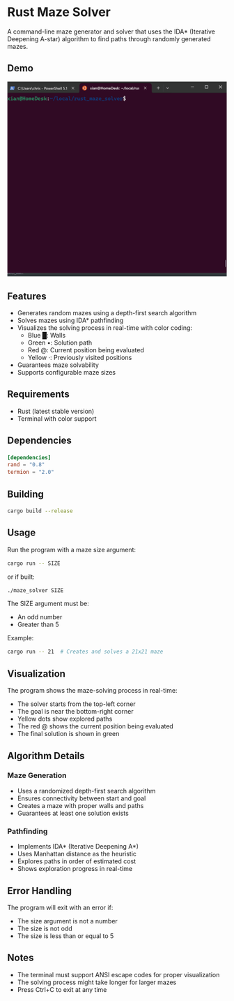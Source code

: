 # Rust Maze Solver

A command-line maze generator and solver that uses the IDA* (Iterative Deepening A-star) algorithm to find paths through randomly generated mazes.

## Demo

![MazeDemo](/resources/RustMaze.gif)

## Features

- Generates random mazes using a depth-first search algorithm
- Solves mazes using IDA* pathfinding
- Visualizes the solving process in real-time with color coding:
  - Blue █: Walls
  - Green •: Solution path
  - Red @: Current position being evaluated
  - Yellow ·: Previously visited positions
- Guarantees maze solvability
- Supports configurable maze sizes

## Requirements

- Rust (latest stable version)
- Terminal with color support

## Dependencies

```toml
[dependencies]
rand = "0.8"
termion = "2.0"
```

## Building

```bash
cargo build --release
```

## Usage

Run the program with a maze size argument:
```bash
cargo run -- SIZE
```
or if built:
```bash
./maze_solver SIZE
```

The SIZE argument must be:
- An odd number
- Greater than 5

Example:
```bash
cargo run -- 21  # Creates and solves a 21x21 maze
```

## Visualization

The program shows the maze-solving process in real-time:
- The solver starts from the top-left corner
- The goal is near the bottom-right corner
- Yellow dots show explored paths
- The red @ shows the current position being evaluated
- The final solution is shown in green

## Algorithm Details

### Maze Generation
- Uses a randomized depth-first search algorithm
- Ensures connectivity between start and goal
- Creates a maze with proper walls and paths
- Guarantees at least one solution exists

### Pathfinding
- Implements IDA* (Iterative Deepening A*)
- Uses Manhattan distance as the heuristic
- Explores paths in order of estimated cost
- Shows exploration progress in real-time

## Error Handling

The program will exit with an error if:
- The size argument is not a number
- The size is not odd
- The size is less than or equal to 5

## Notes

- The terminal must support ANSI escape codes for proper visualization
- The solving process might take longer for larger mazes
- Press Ctrl+C to exit at any time
